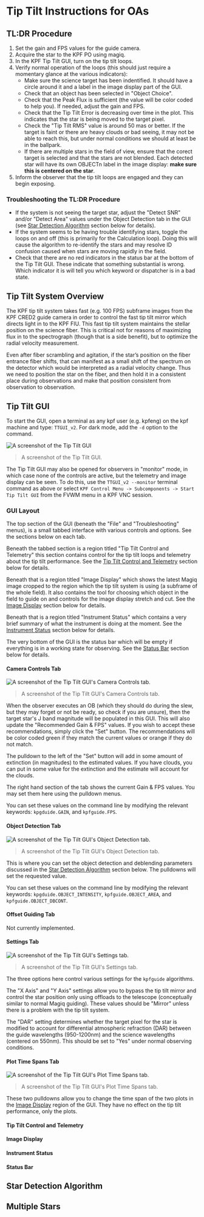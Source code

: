 # Tip Tilt Instructions for OAs

## TL:DR Procedure

1. Set the gain and FPS values for the guide camera.
1. Acquire the star to the KPF PO using magiq.
1. In the KPF Tip Tilt GUI, turn on the tip tilt loops.
1. Verify normal operation of the loops (this should just require a momentary glance at the various indicators):
    - Make sure the science target has been indentified.  It should have a circle around it and a label in the image display part of the GUI.
    - Check that an object has been selected in "Object Choice".
    - Check that the Peak Flux is sufficient (the value will be color coded to help you). If needed, adjust the gain and FPS.
    - Check that the Tip Tilt Error is decreasing over time in the plot. This indicates that the star is being moved to the target pixel.
    - Check the "Tip Tilt RMS" value is around 50 mas or better. If the target is faint or there are heavy clouds or bad seeing, it may not be able to reach this, but under normal conditions we should at least be in the ballpark.
    - If there are multiple stars in the field of view, ensure that the corect target is selected and that the stars are not blended.  Each detected star will have its own OBJECTn label in the image display: **make sure this is centered on the star**.
1. Inform the observer that the tip tilt loops are engaged and they can begin exposing.

### Troubleshooting the TL:DR Procedure

- If the system is not seeing the target star, adjust the "Detect SNR" and/or "Detect Area" values under the Object Detection tab in the GUI (see [Star Detection Algorithm](#star-detection-algorithm) section below for details).
- If the system seems to be having trouble identifying stars, toggle the loops on and off (this is primarily for the Calculation loop). Doing this will cause the algorithm to re-identify the stars and may resolve ID confusion caused when stars are moving rapidly in the field.
- Check that there are no red indicators in the status bar at the bottom of the Tip Tilt GUI.  These indicate that something substantial is wrong.  Which indicator it is will tell you which keyword or dispatcher is in a bad state.

## Tip Tilt System Overview

The KPF tip tilt system takes fast (e.g. 100 FPS) subframe images from the KPF CRED2 guide camera in order to control the fast tip tilt mirror which directs light in to the KPF FIU.  This fast tip tilt system maintains the stellar position on the science fiber.  This is critical not for reasons of maximizing flux in to the spectrograph (though that is a side benefit), but to optimize the radial velocity measurement.

Even after fiber scrambling and agitation, if the star’s position on the fiber entrance fiber shifts, that can manifest as a small shift of the spectrum on the detector which would be interpreted as a radial velocity change.  Thus we need to position the star on the fiber, and then hold it in a consistent place during observations and make that position consistent from observation to observation.

## Tip Tilt GUI

To start the GUI, open a terminal as any kpf user (e.g. kpfeng) on the kpf machine and type: `TTGUI_v2`.  For dark mode, add the `-d` option to the command.

![A screenshot of the Tip Tilt GUI](figures/TipTiltGUI.png)
>  A screenshot of the Tip Tilt GUI.

The Tip Tilt GUI may also be opened for observers in "monitor" mode, in which case none of the controls are active, but the telemetry and image display can be seen.  To do this, use the `TTGUI_v2 --monitor` terminal command as above or select `KPF Control Menu -> Subcomponents -> Start Tip Tilt GUI` from the FVWM menu in a KPF VNC session.

### GUI Layout

The top section of the GUI (beneath the "File" and "Troubleshooting" menus), is a small tabbed interface with various controls and options. See the sections below on each tab.

Beneath the tabbed section is a region titled "Tip Tilt Control and Telemetry" this section contains control for the tip tilt loops and telemetry about the tip tilt performance.  See the [Tip Tilt Control and Telemetry](#tip-tilt-control-and-telemetry) section below for details.

Beneath that is a region titled "Image Display" which shows the latest Magiq image cropped to the region which the tip tilt system is using (a subframe of the whole field).  It also contains the tool for choosing which object in the field to guide on and controls for the image display stretch and cut.  See the [Image Display](#image-display) section below for details.

Beneath that is a region titled "Instrument Status" which contains a very brief summary of what the instrument is doing at the moment. See the [Instrument Status](#instrument-status) section below for details.

The very bottom of the GUI is the status bar which will be empty if everything is in a working state for observing.  See the [Status Bar](#status-bar) section below for details.

#### Camera Controls Tab

![A screenshot of the Tip Tilt GUI's Camera Controls tab.](figures/TipTiltGUI_CameraControls.png)
>  A screenshot of the Tip Tilt GUI's Camera Controls tab.

When the observer executes an OB (which they should do during the slew, but they may forget or not be ready, so check if you are unsure), then the target star's J band magnitude will be populated in this GUI.  This will also update the "Recommended Gain & FPS" values.  If you wish to accept these recommendations, simply click the "Set" button.  The recommendations will be color coded green if they match the current values or orange if they do not match.

The pulldown to the left of the "Set" button will add in some amount of extinction (in magnitudes) to the estimated values.  If you have clouds, you can put in some value for the extinction and the estimate will account for the clouds.

The right hand section of the tab shows the current Gain & FPS values.  You may set them here using the pulldown menus.

You can set these values on the command line by modifying the relevant keywords: `kpgduide.GAIN`, and `kpfguide.FPS`.

#### Object Detection Tab

![A screenshot of the Tip Tilt GUI's Object Detection tab.](figures/TipTiltGUI_ObjectDetection.png)
>  A screenshot of the Tip Tilt GUI's Object Detection tab.

This is where you can set the object detection and deblending parameters discussed in the [Star Detection Algorithm](#star-detection-algorithm) section below.  The pulldowns will set the requested value.

You can set these values on the command line by modifying the relevant keywords: `kpgduide.OBJECT_INTENSITY`, `kpfguide.OBJECT_AREA`, and `kpfguide.OBJECT_DBCONT`.

#### Offset Guiding Tab

Not currently implemented.

#### Settings Tab

![A screenshot of the Tip Tilt GUI's Settings tab.](figures/TipTiltGUI_Settings.png)
>  A screenshot of the Tip Tilt GUI's Settings tab.

The three options here control various settings for the `kpfguide` algorithms.

The "X Axis" and "Y Axis" settings allow you to bypass the tip tilt mirror and control the star position only using offloads to the telescope (conceptually similar to normal Magiq guiding). These values should be "Mirror" unless there is a problem with the tip tilt system.

The "DAR" setting determines whether the target pixel for the star is modified to account for differential atmospheric refraction (DAR) between the guide wavelengths (950-1200nm) and the science wavelengths (centered on 550nm).  This should be set to "Yes" under normal observing conditions.

#### Plot Time Spans Tab

![A screenshot of the Tip Tilt GUI's Plot Time Spans tab.](figures/TipTiltGUI_PlotTimeSpans.png)
>  A screenshot of the Tip Tilt GUI's Plot Time Spans tab.

These two pulldowns allow you to change the time span of the two plots in the [Image Display](#image-display) region of the GUI.  They have no effect on the tip tilt performance, only the plots.

#### Tip Tilt Control and Telemetry

#### Image Display

#### Instrument Status

#### Status Bar


## Star Detection Algorithm

## Multiple Stars

